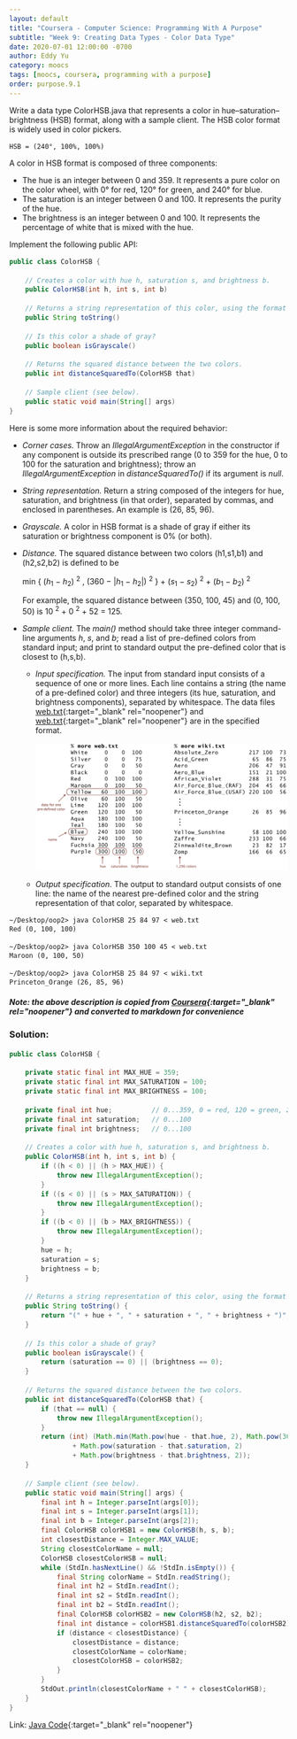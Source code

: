 ```yaml
---
layout: default
title: "Coursera - Computer Science: Programming With A Purpose"
subtitle: "Week 9: Creating Data Types - Color Data Type"
date: 2020-07-01 12:00:00 -0700
author: Eddy Yu
category: moocs
tags: [moocs, coursera, programming with a purpose]
order: purpose.9.1
---
```


Write a data type ColorHSB.java that represents a color in 
hue–saturation–brightness (HSB) format, along with a sample client. The HSB 
color format is widely used in color pickers.
```
HSB = (240°, 100%, 100%)
```

A color in HSB format is composed of three components:
* The hue is an integer between 0 and 359. It represents a pure color on the 
  color wheel, with 0° for red, 120° for green, and 240° for blue.
* The saturation is an integer between 0 and 100. It represents the purity of 
  the hue.
* The brightness is an integer between 0 and 100. It represents the percentage 
  of white that is mixed with the hue.

Implement the following public API:

```java
public class ColorHSB {

    // Creates a color with hue h, saturation s, and brightness b.
    public ColorHSB(int h, int s, int b)

    // Returns a string representation of this color, using the format (h, s, b).
    public String toString()

    // Is this color a shade of gray?
    public boolean isGrayscale()

    // Returns the squared distance between the two colors.
    public int distanceSquaredTo(ColorHSB that)

    // Sample client (see below).
    public static void main(String[] args)
}
```

Here is some more information about the required behavior:
* _Corner cases._ Throw an _IllegalArgumentException_ in the constructor if any 
  component is outside its prescribed range (0 to 359 for the hue, 0 to 100 for 
  the saturation and brightness); throw an _IllegalArgumentException_ in 
  _distanceSquaredTo()_ if its argument is _null_.
* _String representation._ Return a string composed of the integers for hue, 
  saturation, and brightness (in that order), separated by commas, and enclosed 
  in parentheses. An example is (26, 85, 96).
* _Grayscale._ A color in HSB format is a shade of gray if either its 
  saturation or brightness component is 0% (or both).
* _Distance._ The squared distance between two colors (h1,s1,b1) and (h2,s2,b2) 
  is defined to be
  
  min { (_h_<sub>1</sub> − _h_<sub>2</sub>) <sup>2</sup> , (360 − \|_h_<sub>1</sub> − _h_<sub>2</sub>\|) <sup>2</sup> } + (_s_<sub>1</sub> − _s_<sub>2</sub>) <sup>2</sup> + (_b_<sub>1</sub> − _b_<sub>2</sub>) <sup>2</sup>

  For example, the squared distance between (350, 100, 45) and (0, 100, 50) is 
  10 <sup>2</sup> + 0 <sup>2</sup> + 52 = 125.
* _Sample client._ The _main()_ method should take three integer command-line 
  arguments _h_, _s_, and _b_; read a list of pre-defined colors from standard 
  input; and print to standard output the pre-defined color that is closest to 
  (h,s,b).
  
  * _Input specification._ The input from standard input consists of a sequence 
    of one or more lines. Each line contains a string (the name of a 
    pre-defined color) and three integers (its hue, saturation, and brightness 
    components), separated by whitespace. The data files 
    [web.txt](https://github.com/eddycyu/programming-with-a-purpose/blob/master/data/web.txt){:target="_blank" rel="noopener"}
    and [web.txt](https://github.com/eddycyu/programming-with-a-purpose/blob/master/data/wiki.txt){:target="_blank" rel="noopener"}
    are in the specified format.

    <img src="colors.png" width="600"><br/>
    
  * _Output specification._ The output to standard output consists of one 
    line: the name of the nearest pre-defined color and the string 
    representation of that color, separated by whitespace.
    
```
~/Desktop/oop2> java ColorHSB 25 84 97 < web.txt
Red (0, 100, 100)

~/Desktop/oop2> java ColorHSB 350 100 45 < web.txt
Maroon (0, 100, 50)

~/Desktop/oop2> java ColorHSB 25 84 97 < wiki.txt
Princeton_Orange (26, 85, 96)
```

##### Note: the above description is copied from [Coursera](https://coursera.cs.princeton.edu/introcs/assignments/oop2/specification.php){:target="_blank" rel="noopener"} and converted to markdown for convenience

### Solution:
```java
public class ColorHSB {

    private static final int MAX_HUE = 359;
    private static final int MAX_SATURATION = 100;
    private static final int MAX_BRIGHTNESS = 100;

    private final int hue;          // 0...359, 0 = red, 120 = green, 24 = blue
    private final int saturation;   // 0...100
    private final int brightness;   // 0...100

    // Creates a color with hue h, saturation s, and brightness b.
    public ColorHSB(int h, int s, int b) {
        if ((h < 0) || (h > MAX_HUE)) {
            throw new IllegalArgumentException();
        }
        if ((s < 0) || (s > MAX_SATURATION)) {
            throw new IllegalArgumentException();
        }
        if ((b < 0) || (b > MAX_BRIGHTNESS)) {
            throw new IllegalArgumentException();
        }
        hue = h;
        saturation = s;
        brightness = b;
    }

    // Returns a string representation of this color, using the format (h, s, b).
    public String toString() {
        return "(" + hue + ", " + saturation + ", " + brightness + ")";
    }

    // Is this color a shade of gray?
    public boolean isGrayscale() {
        return (saturation == 0) || (brightness == 0);
    }

    // Returns the squared distance between the two colors.
    public int distanceSquaredTo(ColorHSB that) {
        if (that == null) {
            throw new IllegalArgumentException();
        }
        return (int) (Math.min(Math.pow(hue - that.hue, 2), Math.pow(360 - Math.abs(hue - that.hue), 2))
                + Math.pow(saturation - that.saturation, 2)
                + Math.pow(brightness - that.brightness, 2));
    }

    // Sample client (see below).
    public static void main(String[] args) {
        final int h = Integer.parseInt(args[0]);
        final int s = Integer.parseInt(args[1]);
        final int b = Integer.parseInt(args[2]);
        final ColorHSB colorHSB1 = new ColorHSB(h, s, b);
        int closestDistance = Integer.MAX_VALUE;
        String closestColorName = null;
        ColorHSB closestColorHSB = null;
        while (StdIn.hasNextLine() && !StdIn.isEmpty()) {
            final String colorName = StdIn.readString();
            final int h2 = StdIn.readInt();
            final int s2 = StdIn.readInt();
            final int b2 = StdIn.readInt();
            final ColorHSB colorHSB2 = new ColorHSB(h2, s2, b2);
            final int distance = colorHSB1.distanceSquaredTo(colorHSB2);
            if (distance < closestDistance) {
                closestDistance = distance;
                closestColorName = colorName;
                closestColorHSB = colorHSB2;
            }
        }
        StdOut.println(closestColorName + " " + closestColorHSB);
    }
}
``` 
Link: [Java Code](https://github.com/eddycyu/programming-with-a-purpose/blob/master/src/ColorHSB.java){:target="_blank" rel="noopener"}
